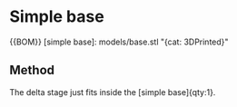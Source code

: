 # Simple base

{{BOM}}
[simple base]: models/base.stl "{cat: 3DPrinted}"
## Method

The delta stage just fits inside the [simple base]{qty:1}.
